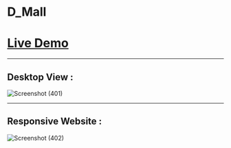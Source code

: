 # D_Mall

[<h1> Live Demo </h1>](https://dmall.netlify.app/)

<hr>

<h2> Desktop View : </h2>

![Screenshot (401)](https://user-images.githubusercontent.com/95961231/174000523-32900ec7-ac57-4cf6-9d06-95e375e62148.png)


<hr>

<h2> Responsive Website : </h2>

![Screenshot (402)](https://user-images.githubusercontent.com/95961231/174000607-e05b8b2b-55f8-4ac8-9185-58e735839499.png)
